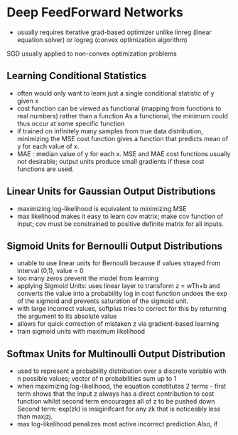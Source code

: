 # Deep FeedForward Networks 
- usually requires iterative grad-based optimizer unlike linreg (linear equation solver) or logreg (convex optimization algorithm) 

SGD usually applied to non-convex optimization problems 

## Learning Conditional Statistics 
- often would only want to learn just a single conditional statistic of y given x 
- cost function can be viewed as functional (mapping from functions to real numbers) rather than a function 
As a functional, the minimum could thus occur at some specific function 
- if trained on infinitely many samples from true data distribution, minimizing the MSE cost function gives a function that predicts 
mean of y for each value of x. 
- MAE : median value of y for each x. 
MSE and MAE cost functions usually not desirable; output units produce small gradients if these cost functions are used. 

## Linear Units for Gaussian Output Distributions 
- maximizing log-likelihood is equivalent to minimizing MSE 
- max likelihood makes it easy to learn cov matrix; make cov function of input; cov must be constrained to positive definite 
matrix for all inputs. 

## Sigmoid Units for Bernoulli Output Distributions 
- unable to use linear units for Bernoulli because if values strayed from interval (0,1), value = 0 
- too many zeros prevent the model from learning 
- applying Sigmoid Units: uses linear layer to transform z = wTh+b and converts the value into a probability 
log in cost function undoes the exp of the sigmoid and prevents saturation of the sigmoid unit. 
- with large incorrect values, softplus tries to correct for this by returning the argument to its absolute value 
- allows for quick correction of mistaken z via gradient-based learning 
- train sigmoid units with maximum likelihood 

## Softmax Units for Multinoulli Output Distribution 
- used to represent a probability distribution over a discrete variable with n possible values; vector of n probabilities sum up to 1 
- when maximizing log-likelihood, the equation constitutes 2 terms - first term shows that the input z always has a direct contribution to cost function whilst second term encourages all of z to be pushed down
Second term: exp(zk) is insiginifcant for any zk that is noticeably less than maxjzj. 
- max log-likelihood penalizes most active incorrect prediction 
Also, if 














